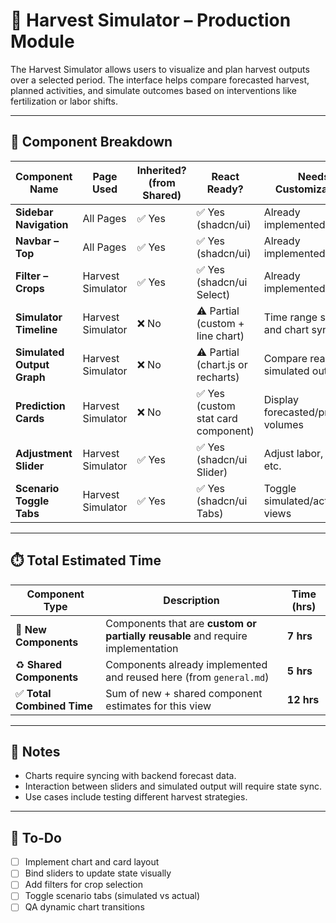 # 🌾 Harvest Simulator – Production Module

The Harvest Simulator allows users to visualize and plan harvest outputs over a selected period. The interface helps compare forecasted harvest, planned activities, and simulate outcomes based on interventions like fertilization or labor shifts.

---

## 🧩 Component Breakdown

| Component Name             | Page Used         | Inherited? (from Shared) | React Ready?                       | Needs Customization?                 | Est. Time (hrs) | Priority | Status        | End Date |
| -------------------------- | ----------------- | ------------------------ | ---------------------------------- | ------------------------------------ | --------------- | -------- | ------------- | -------- |
| **Sidebar Navigation**     | All Pages         | ✅ Yes                    | ✅ Yes (shadcn/ui)                  | Already implemented                  | —               | High     | ✅ Ready       |          |
| **Navbar – Top**           | All Pages         | ✅ Yes                    | ✅ Yes (shadcn/ui)                  | Already implemented                  | —               | High     | ✅ Ready       |          |
| **Filter – Crops**         | Harvest Simulator | ✅ Yes                    | ✅ Yes (shadcn/ui Select)           | Already implemented                  | —               | High     | ✅ Ready       |          |
| **Simulator Timeline**     | Harvest Simulator | ❌ No                     | ⚠️ Partial (custom + line chart)   | Time range selector and chart sync   | 2.5             | High     | ⬜ Not Started |          |
| **Simulated Output Graph** | Harvest Simulator | ❌ No                     | ⚠️ Partial (chart.js or recharts)  | Compare real vs. simulated output    | 3               | High     | ⬜ Not Started |          |
| **Prediction Cards**       | Harvest Simulator | ❌ No                     | ✅ Yes (custom stat card component) | Display forecasted/predicted volumes | 1.5             | Medium   | ⬜ Not Started |          |
| **Adjustment Slider**      | Harvest Simulator | ✅ Yes                    | ✅ Yes (shadcn/ui Slider)           | Adjust labor, inputs, etc.           | —               | Medium   | ✅ Ready       |          |
| **Scenario Toggle Tabs**   | Harvest Simulator | ✅ Yes                    | ✅ Yes (shadcn/ui Tabs)             | Toggle simulated/actual views        | —               | Medium   | ✅ Ready       |          |

---

## ⏱️ Total Estimated Time

| Component Type            | Description                                                                     | Time (hrs) |
| ------------------------- | ------------------------------------------------------------------------------- | ---------- |
| 🧩 **New Components**     | Components that are **custom or partially reusable** and require implementation | **7 hrs**  |
| ♻️ **Shared Components**  | Components already implemented and reused here (from `general.md`)              | **5 hrs**  |
| ✅ **Total Combined Time** | Sum of new + shared component estimates for this view                           | **12 hrs** |

---

## 📘 Notes

* Charts require syncing with backend forecast data.
* Interaction between sliders and simulated output will require state sync.
* Use cases include testing different harvest strategies.

---

## 🧭 To-Do

* [ ] Implement chart and card layout
* [ ] Bind sliders to update state visually
* [ ] Add filters for crop selection
* [ ] Toggle scenario tabs (simulated vs actual)
* [ ] QA dynamic chart transitions
